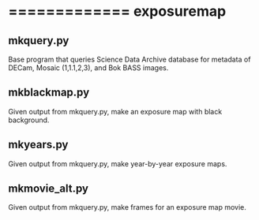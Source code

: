
=============
exposuremap
=============


mkquery.py
----------

Base program that queries Science Data Archive database for metadata of DECam, Mosaic (1,1.1,2,3), and Bok BASS images.

mkblackmap.py
-------------

Given output from mkquery.py, make an exposure map with black background.

mkyears.py
----------

Given output from mkquery.py, make year-by-year exposure maps.

mkmovie_alt.py
--------------

Given output from mkquery.py, make frames for an exposure map movie.

